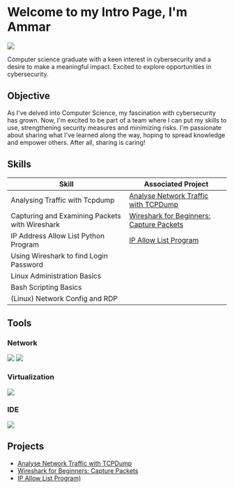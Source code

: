 # Welcome to my Intro Page, I'm Ammar
<a href="https://www.linkedin.com/in/mohamedammar28/"><img src="https://img.shields.io/badge/-LinkedIn-0072b1?&style=for-the-badge&logo=linkedin&logoColor=white" /></a>

Computer science graduate with a keen interest in cybersecurity and a desire to make a meaningful impact. Excited to explore opportunities in cybersecurity.

## Objective
As I've delved into Computer Science, my fascination with cybersecurity has grown. Now, I'm excited to be part of a team where I can put my skills to use, strengthening security measures and minimizing risks. I'm passionate about sharing what I've learned along the way, hoping to spread knowledge and empower others. After all, sharing is caring!

## Skills

| **Skill**                                         | **Associated Project**        |
|-----------------------------------------------|----------------------------|
| Analysing Traffic with Tcpdump                | <a href="https://github.com/Ammarisanewbie/tcpdump/blob/main/README.md">Analyse Network Traffic with TCPDump</a>|
| Capturing and Examining Packets with Wireshark| <a href="https://github.com/Ammarisanewbie/UsingWireshark">Wireshark for Beginners: Capture Packets </a>|
| IP Address Allow List Python Program          | <a href="https://github.com/Ammarisanewbie/IP-AllowList">IP Allow List Program|
| Using Wireshark to find Login Password        | |
| Linux Administration Basics                   | |
| Bash Scripting Basics                         | |
| (Linux) Network Config and RDP                | |



## Tools

### Network
<div>
    <img src="https://img.shields.io/badge/-Wireshark-1679A7?&style=for-the-badge&logo=Wireshark&logoColor=white" />
    <img src="https://img.shields.io/badge/-Tcpdump-EF3B2D?&style=for-the-badge&logo=Tcpdump&logoColor=white" />
</div>

### Virtualization 
<div>
    <img src="https://img.shields.io/badge/-Oracle%20Virtual%20Box-EF3B2D?&style=for-the-badge&logo=Oracle&logoColor=white" />
</div>

### IDE
<div>
    <img src="https://img.shields.io/badge/-Visual%20Studio%20Code-007ACC?&style=for-the-badge&logo=Visual%20Studio%20Code&logoColor=white" />
</div>


## Projects
- <a href="https://github.com/Ammarisanewbie/tcpdump/blob/main/README.md">Analyse Network Traffic with TCPDump</a>
- <a href="https://github.com/Ammarisanewbie/UsingWireshark">Wireshark for Beginners: Capture Packets </a>
- <a href="https://github.com/Ammarisanewbie/IP-AllowList">IP Allow List Program)

